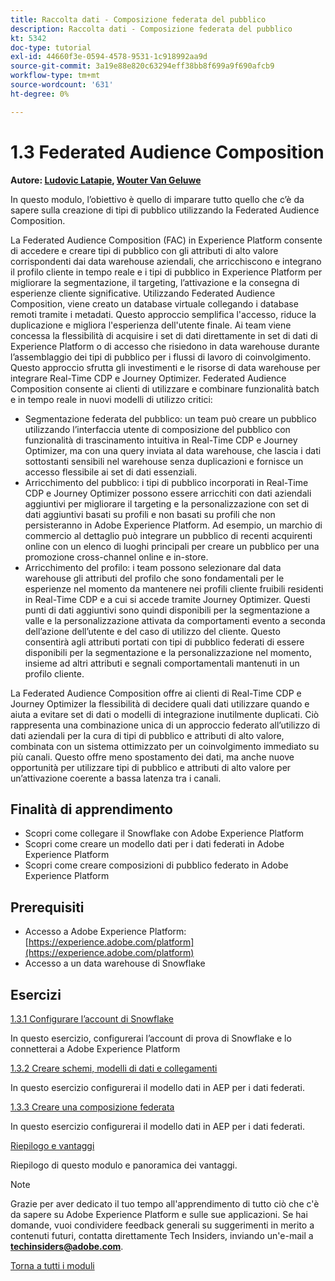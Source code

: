 ```yaml
---
title: Raccolta dati - Composizione federata del pubblico
description: Raccolta dati - Composizione federata del pubblico
kt: 5342
doc-type: tutorial
exl-id: 44660f3e-0594-4578-9531-1c918992aa9d
source-git-commit: 3a19e88e820c63294eff38bb8f699a9f690afcb9
workflow-type: tm+mt
source-wordcount: '631'
ht-degree: 0%

---
```


# 1.3 Federated Audience Composition

**Autore: [Ludovic Latapie](https://www.linkedin.com/in/ludoviclatapie/), [Wouter Van Geluwe](https://www.linkedin.com/in/woutervangeluwe/)**

In questo modulo, l’obiettivo è quello di imparare tutto quello che c’è da sapere sulla creazione di tipi di pubblico utilizzando la Federated Audience Composition.

La Federated Audience Composition (FAC) in Experience Platform consente di accedere e creare tipi di pubblico con gli attributi di alto valore corrispondenti dai data warehouse aziendali, che arricchiscono e integrano il profilo cliente in tempo reale e i tipi di pubblico in Experience Platform per migliorare la segmentazione, il targeting, l’attivazione e la consegna di esperienze cliente significative. Utilizzando Federated Audience Composition, viene creato un database virtuale collegando i database remoti tramite i metadati. Questo approccio semplifica l&#39;accesso, riduce la duplicazione e migliora l&#39;esperienza dell&#39;utente finale. Ai team viene concessa la flessibilità di acquisire i set di dati direttamente in set di dati di Experience Platform o di accesso che risiedono in data warehouse durante l’assemblaggio dei tipi di pubblico per i flussi di lavoro di coinvolgimento. Questo approccio sfrutta gli investimenti e le risorse di data warehouse per integrare Real-Time CDP e Journey Optimizer. Federated Audience Composition consente ai clienti di utilizzare e combinare funzionalità batch e in tempo reale in nuovi modelli di utilizzo critici:

- Segmentazione federata del pubblico: un team può creare un pubblico utilizzando l’interfaccia utente di composizione del pubblico con funzionalità di trascinamento intuitiva in Real-Time CDP e Journey Optimizer, ma con una query inviata al data warehouse, che lascia i dati sottostanti sensibili nel warehouse senza duplicazioni e fornisce un accesso flessibile ai set di dati essenziali.
- Arricchimento del pubblico: i tipi di pubblico incorporati in Real-Time CDP e Journey Optimizer possono essere arricchiti con dati aziendali aggiuntivi per migliorare il targeting e la personalizzazione con set di dati aggiuntivi basati su profili e non basati su profili che non persisteranno in Adobe Experience Platform. Ad esempio, un marchio di commercio al dettaglio può integrare un pubblico di recenti acquirenti online con un elenco di luoghi principali per creare un pubblico per una promozione cross-channel online e in-store.
- Arricchimento del profilo: i team possono selezionare dal data warehouse gli attributi del profilo che sono fondamentali per le esperienze nel momento da mantenere nei profili cliente fruibili residenti in Real-Time CDP e a cui si accede tramite Journey Optimizer. Questi punti di dati aggiuntivi sono quindi disponibili per la segmentazione a valle e la personalizzazione attivata da comportamenti evento a seconda dell’azione dell’utente e del caso di utilizzo del cliente. Questo consentirà agli attributi portati con tipi di pubblico federati di essere disponibili per la segmentazione e la personalizzazione nel momento, insieme ad altri attributi e segnali comportamentali mantenuti in un profilo cliente.

La Federated Audience Composition offre ai clienti di Real-Time CDP e Journey Optimizer la flessibilità di decidere quali dati utilizzare quando e aiuta a evitare set di dati o modelli di integrazione inutilmente duplicati. Ciò rappresenta una combinazione unica di un approccio federato all’utilizzo di dati aziendali per la cura di tipi di pubblico e attributi di alto valore, combinata con un sistema ottimizzato per un coinvolgimento immediato su più canali. Questo offre meno spostamento dei dati, ma anche nuove opportunità per utilizzare tipi di pubblico e attributi di alto valore per un’attivazione coerente a bassa latenza tra i canali.

## Finalità di apprendimento

- Scopri come collegare il Snowflake con Adobe Experience Platform
- Scopri come creare un modello dati per i dati federati in Adobe Experience Platform
- Scopri come creare composizioni di pubblico federato in Adobe Experience Platform

## Prerequisiti

- Accesso a Adobe Experience Platform: [https://experience.adobe.com/platform](https://experience.adobe.com/platform)
- Accesso a un data warehouse di Snowflake

## Esercizi

[1.3.1 Configurare l’account di Snowflake](./ex1.md)

In questo esercizio, configurerai l’account di prova di Snowflake e lo connetterai a Adobe Experience Platform

[1.3.2 Creare schemi, modelli di dati e collegamenti](./ex2.md)

In questo esercizio configurerai il modello dati in AEP per i dati federati.

[1.3.3 Creare una composizione federata](./ex3.md)

In questo esercizio configurerai il modello dati in AEP per i dati federati.

[Riepilogo e vantaggi](./summary.md)

Riepilogo di questo modulo e panoramica dei vantaggi.

>[!NOTE]
>
>Grazie per aver dedicato il tuo tempo all&#39;apprendimento di tutto ciò che c&#39;è da sapere su Adobe Experience Platform e sulle sue applicazioni. Se hai domande, vuoi condividere feedback generali su suggerimenti in merito a contenuti futuri, contatta direttamente Tech Insiders, inviando un&#39;e-mail a **techinsiders@adobe.com**.

[Torna a tutti i moduli](../../../overview.md)

